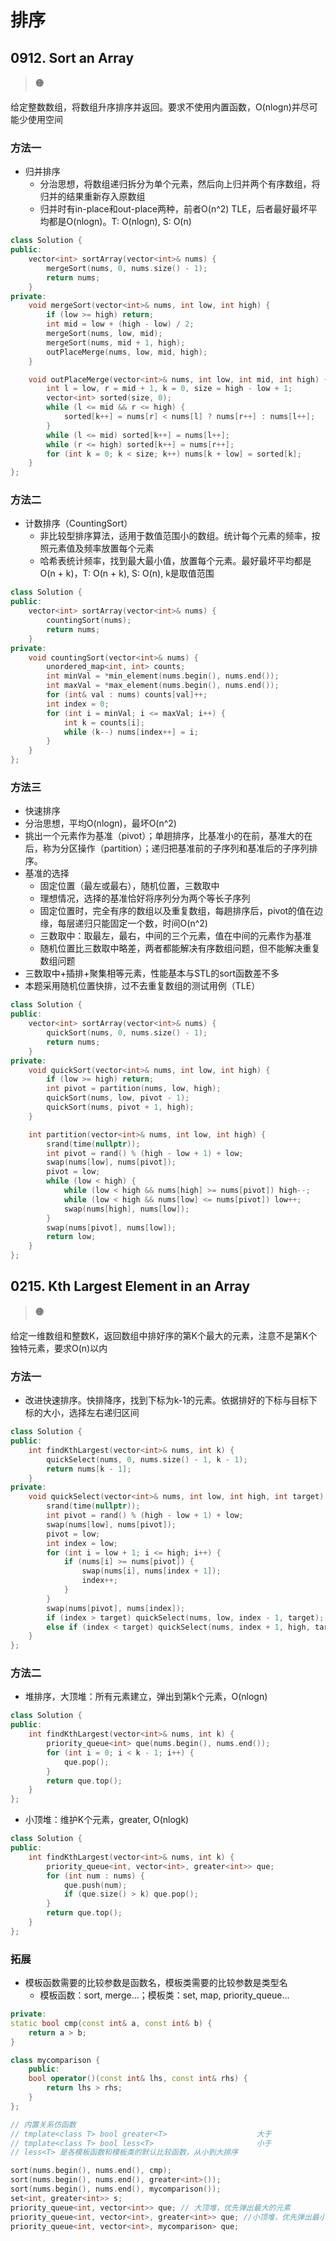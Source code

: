 # 排序

## 0912. Sort an Array

> :orange_circle:

给定整数数组，将数组升序排序并返回。要求不使用内置函数，O(nlogn)并尽可能少使用空间

### 方法一

* 归并排序 
	*  分治思想，将数组递归拆分为单个元素，然后向上归并两个有序数组，将归并的结果重新存入原数组
	*  归并时有in-place和out-place两种，前者O(n^2) TLE，后者最好最坏平均都是O(nlogn)。T: O(nlogn), S: O(n)

```cpp
class Solution {
public:
    vector<int> sortArray(vector<int>& nums) {
        mergeSort(nums, 0, nums.size() - 1);
        return nums;
    }
private:
    void mergeSort(vector<int>& nums, int low, int high) {
        if (low >= high) return;
        int mid = low + (high - low) / 2;
        mergeSort(nums, low, mid);
        mergeSort(nums, mid + 1, high);
        outPlaceMerge(nums, low, mid, high);
    }

    void outPlaceMerge(vector<int>& nums, int low, int mid, int high) {
        int l = low, r = mid + 1, k = 0, size = high - low + 1;
        vector<int> sorted(size, 0);
        while (l <= mid && r <= high) {
            sorted[k++] = nums[r] < nums[l] ? nums[r++] : nums[l++];
        }
        while (l <= mid) sorted[k++] = nums[l++];
        while (r <= high) sorted[k++] = nums[r++];
        for (int k = 0; k < size; k++) nums[k + low] = sorted[k];
    }
};
```

### 方法二

- 计数排序（CountingSort）
  - 非比较型排序算法，适用于数值范围小的数组。统计每个元素的频率，按照元素值及频率放置每个元素
  - 哈希表统计频率，找到最大最小值，放置每个元素。最好最坏平均都是O(n + k)，T: O(n + k), S: O(n), k是取值范围

```cpp
class Solution {
public:
    vector<int> sortArray(vector<int>& nums) {
        countingSort(nums);
        return nums;
    }
private:
    void countingSort(vector<int>& nums) {
        unordered_map<int, int> counts;
        int minVal = *min_element(nums.begin(), nums.end());
        int maxVal = *max_element(nums.begin(), nums.end());
        for (int& val : nums) counts[val]++;
        int index = 0;
        for (int i = minVal; i <= maxVal; i++) {
            int k = counts[i];
            while (k--) nums[index++] = i;
        }
    }
};
```

### 方法三

*  快速排序
  *  分治思想，平均O(nlogn)，最坏O(n^2)
  *  挑出一个元素作为基准（pivot）；单趟排序，比基准小的在前，基准大的在后，称为分区操作（partition）；递归把基准前的子序列和基准后的子序列排序。
  * 基准的选择
  	*  固定位置（最左或最右），随机位置，三数取中
  	*  理想情况，选择的基准恰好将序列分为两个等长子序列
  	*  固定位置时，完全有序的数组以及重复数组，每趟排序后，pivot的值在边缘，每层递归只能固定一个数，时间O(n^2)
  	* 三数取中：取最左，最右，中间的三个元素，值在中间的元素作为基准
  	* 随机位置比三数取中略差，两者都能解决有序数组问题，但不能解决重复数组问题
  * 三数取中+插排+聚集相等元素，性能基本与STL的sort函数差不多
*  本题采用随机位置快排，过不去重复数组的测试用例（TLE）

```cpp
class Solution {
public:
    vector<int> sortArray(vector<int>& nums) {
        quickSort(nums, 0, nums.size() - 1);
        return nums;
    }
private:
    void quickSort(vector<int>& nums, int low, int high) {
        if (low >= high) return;
        int pivot = partition(nums, low, high);
        quickSort(nums, low, pivot - 1);
        quickSort(nums, pivot + 1, high);
    }

    int partition(vector<int>& nums, int low, int high) {
        srand(time(nullptr));
        int pivot = rand() % (high - low + 1) + low;
        swap(nums[low], nums[pivot]);
        pivot = low;
        while (low < high) {
            while (low < high && nums[high] >= nums[pivot]) high--;
            while (low < high && nums[low] <= nums[pivot]) low++;
            swap(nums[high], nums[low]);
        }
        swap(nums[pivot], nums[low]);
        return low;
    }
};
```

## 0215. Kth Largest Element in an Array

> :orange_circle:

给定一维数组和整数K，返回数组中排好序的第K个最大的元素，注意不是第K个独特元素，要求O(n)以内

### 方法一

* 改进快速排序。快排降序，找到下标为k-1的元素。依据排好的下标与目标下标的大小，选择左右递归区间

```cpp
class Solution {
public:
    int findKthLargest(vector<int>& nums, int k) {
        quickSelect(nums, 0, nums.size() - 1, k - 1);
        return nums[k - 1];
    }
private:
    void quickSelect(vector<int>& nums, int low, int high, int target) {
        srand(time(nullptr));
        int pivot = rand() % (high - low + 1) + low;
        swap(nums[low], nums[pivot]);
        pivot = low;
        int index = low;
        for (int i = low + 1; i <= high; i++) {
            if (nums[i] >= nums[pivot]) {
                swap(nums[i], nums[index + 1]);
                index++;
            }
        }
        swap(nums[pivot], nums[index]);
        if (index > target) quickSelect(nums, low, index - 1, target);
        else if (index < target) quickSelect(nums, index + 1, high, target);
    }
};
```

### 方法二

- 堆排序，大顶堆：所有元素建立，弹出到第k个元素，O(nlogn)

```cpp
class Solution {
public:
    int findKthLargest(vector<int>& nums, int k) {
        priority_queue<int> que(nums.begin(), nums.end());
        for (int i = 0; i < k - 1; i++) {
            que.pop();
        }
        return que.top();
    }
};
```
* 小顶堆：维护K个元素，greater<int>, O(nlogk)

```cpp
class Solution {
public:
    int findKthLargest(vector<int>& nums, int k) {
        priority_queue<int, vector<int>, greater<int>> que;
        for (int num : nums) {
            que.push(num);
            if (que.size() > k) que.pop();
        }
        return que.top();
    }
};
```

### 拓展

* 模板函数需要的比较参数是函数名，模板类需要的比较参数是类型名
  * 模板函数：sort, merge...；模板类：set, map, priority_queue...

```cpp
private:
static bool cmp(const int& a, const int& b) {
    return a > b;
}

class mycomparison {
    public:
    bool operator()(const int& lhs, const int& rhs) {
        return lhs > rhs;  
    }
};

// 内置关系仿函数
// tmplate<class T> bool greater<T>                    大于
// tmplate<class T> bool less<T>                       小于
// less<T> 是各模板函数和模板类的默认比较函数，从小到大排序

sort(nums.begin(), nums.end(), cmp);
sort(nums.begin(), nums.end(), greater<int>());
sort(nums.begin(), nums.end(), mycomparison());
set<int, greater<int>> s;
priority_queue<int, vector<int>> que; // 大顶堆，优先弹出最大的元素
priority_queue<int, vector<int>, greater<int>> que; //小顶堆，优先弹出最小的元素
priority_queue<int, vector<int>, mycomparison> que;
```

